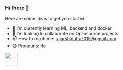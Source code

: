 ### Hi there 👋


Here are some ideas to get you started:

- 🌱 I’m currently learning ML, backend and docker
- 👯 I’m looking to collaborate on Opensource projects
- 📫 How to reach me: rajarshidutta2015@gmail.com
- 😄 Pronouns: He

<a href="https://dev.to/abhishekshree" target="_blank">
  <img src = "https://res.cloudinary.com/practicaldev/image/fetch/s--cm4PWdMq--/c_limit,f_auto,fl_progressive,q_80,w_375/https://dev-to-uploads.s3.amazonaws.com/uploads/badge/badge_image/131/hacktoberfest-2021-badge.png" width=40 height=40>
</a>
